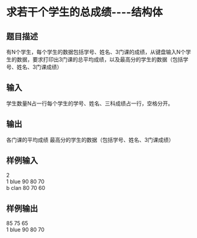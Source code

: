  # 求若干个学生的总成绩----结构体  
  
 ## 题目描述  
 有N个学生，每个学生的数据包括学号、姓名、3门课的成绩，从键盘输入N个学生的数据，要求打印出3门课的总平均成绩，以及最高分的学生的数据（包括学号、姓名、3门课成绩）  
 ## 输入  
 学生数量N占一行每个学生的学号、姓名、三科成绩占一行，空格分开。  
 ## 输出  
 各门课的平均成绩 最高分的学生的数据（包括学号、姓名、3门课成绩）  
 ## 样例输入  
 2  
 1 blue 90 80 70  
 b clan 80 70 60  
 ## 样例输出  
 85 75 65  
 1 blue 90 80 70  
   
  
